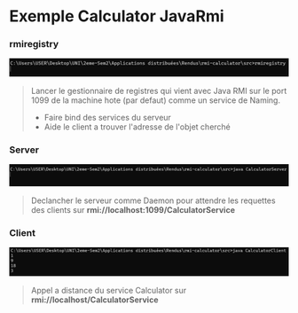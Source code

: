 # Exemple Calculator JavaRmi 
### rmiregistry
![img_2.png](docs/img_2.png)
> Lancer le gestionnaire de registres qui vient avec Java RMI sur le port 1099 de la machine hote 
> (par defaut) comme un service de Naming.
> - Faire bind des services du serveur
> - Aide le client a trouver l'adresse de l'objet cherché
### Server
![img_1.png](docs/img_1.png)
> Declancher le serveur comme Daemon pour attendre les requettes des clients sur <b>rmi://localhost:1099/CalculatorService</b>
### Client
![img_3.png](docs/img_3.png)
> Appel a distance du service Calculator sur <b>rmi://localhost/CalculatorService</b>